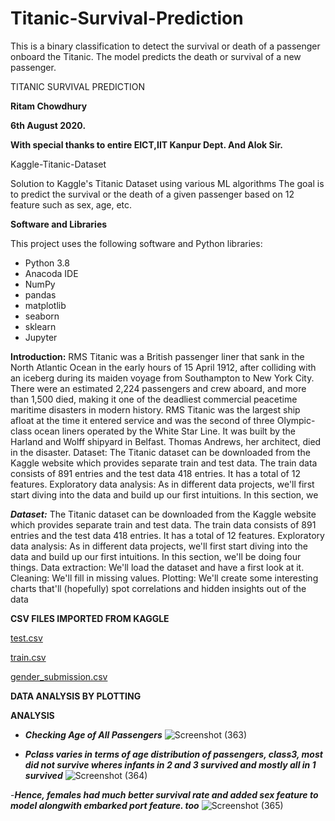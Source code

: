 # Titanic-Survival-Prediction
This is a binary classification to detect the survival or death of a passenger onboard the Titanic. The model predicts the death or survival of a new passenger.

TITANIC SURVIVAL PREDICTION

**Ritam Chowdhury**

**6th August 2020.**

**With special thanks to entire EICT,IIT Kanpur Dept. And
Alok Sir.**

Kaggle-Titanic-Dataset

Solution to Kaggle's Titanic Dataset using various ML algorithms The goal is to
predict the survival or the death of a given passenger based on 12 feature such as
sex, age, etc.


**Software and Libraries**

This project uses the following software and Python libraries:

- Python 3.8
- Anacoda IDE
- NumPy
- pandas
- matplotlib
- seaborn 
- sklearn
- Jupyter


**Introduction:**
RMS Titanic was a British passenger liner that sank in the North Atlantic Ocean in the early hours of 15 April
1912, after colliding with an iceberg during its maiden voyage from Southampton to New York City. There were
an estimated 2,224 passengers and crew aboard, and more than 1,500 died, making it one of the deadliest
commercial peacetime maritime disasters in modern history. RMS Titanic was the largest ship afloat at the time
it entered service and was the second of three Olympic-class ocean liners operated by the White Star Line. It was
built by the Harland and Wolff shipyard in Belfast. Thomas Andrews, her architect, died in the disaster.
Dataset:
The Titanic dataset can be downloaded from the Kaggle website which provides separate train and test data.
The train data consists of 891 entries and the test data 418 entries. It has a total of 12 features.
Exploratory data analysis:
As in different data projects, we'll first start diving into the data and build up our first intuitions. In this section,
we

**_Dataset:_**
The Titanic dataset can be downloaded from the Kaggle website which provides separate train and test data.
The train data consists of 891 entries and the test data 418 entries. It has a total of 12 features.
Exploratory data analysis:
As in different data projects, we'll first start diving into the data and build up our first intuitions. In this section,
we'll be doing four things.
Data extraction: We'll load the dataset and have a first look at it.
Cleaning: We'll fill in missing values.
Plotting: We'll create some interesting charts that'll (hopefully) spot correlations and hidden insights out of the
data

**CSV FILES IMPORTED FROM KAGGLE**

[test.csv](https://www.kaggle.com/c/titanic/data?select=test.csv)

[train.csv](https://www.kaggle.com/c/titanic/data?select=train.csv)

[gender_submission.csv](https://www.kaggle.com/c/titanic/data?select=gender_submission.csv)

**DATA ANALYSIS BY PLOTTING**

**ANALYSIS**

- **_Checking Age of All Passengers_**
![Screenshot (363)](https://user-images.githubusercontent.com/44723903/90952851-76e8b680-e484-11ea-9ef6-3f6b95e7eb54.png)

- **_Pclass varies in terms of age distribution of passengers, class3, most did not survive wheres infants in 2 and 3 survived and mostly all in 1 survived_**
![Screenshot (364)](https://user-images.githubusercontent.com/44723903/90952894-c4fdba00-e484-11ea-8f50-3d99589c4d14.png)

-**_Hence, females had much better survival rate and added sex feature to model alongwith embarked port feature.
too_**
![Screenshot (365)](https://user-images.githubusercontent.com/44723903/90952909-efe80e00-e484-11ea-90e3-9cde94375691.png)

